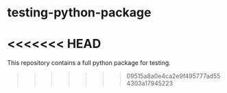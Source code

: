 # testing-python-package
<<<<<<< HEAD
=======
This repository contains a full python package for testing.
>>>>>>> 09515a8a0e4ca2e9f495777ad554303a17945223
